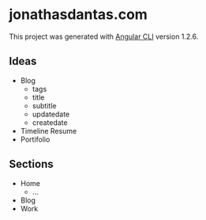 # jonathasdantas.com

This project was generated with [Angular CLI](https://github.com/angular/angular-cli) version 1.2.6.

## Ideas

- Blog
  - tags
  - title
  - subtitle
  - updatedate
  - createdate
- Timeline Resume
- Portifolio

## Sections

- Home
  - ...
- Blog
- Work